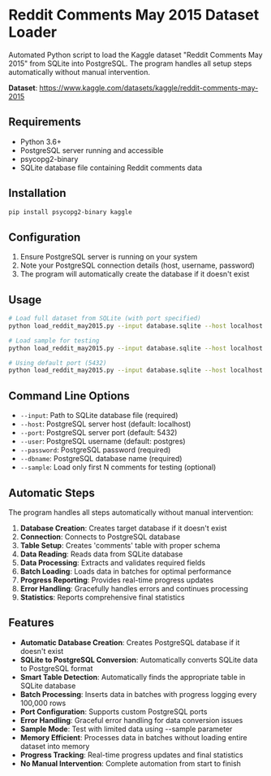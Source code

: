 # Reddit Comments May 2015 Dataset Loader

Automated Python script to load the Kaggle dataset "Reddit Comments May 2015" from SQLite into PostgreSQL. The program handles all setup steps automatically without manual intervention.

**Dataset**: https://www.kaggle.com/datasets/kaggle/reddit-comments-may-2015

## Requirements

- Python 3.6+
- PostgreSQL server running and accessible
- psycopg2-binary
- SQLite database file containing Reddit comments data

## Installation

```bash
pip install psycopg2-binary kaggle
```

## Configuration

1. Ensure PostgreSQL server is running on your system
2. Note your PostgreSQL connection details (host, username, password)
3. The program will automatically create the database if it doesn't exist

## Usage

```bash
# Load full dataset from SQLite (with port specified)
python load_reddit_may2015.py --input database.sqlite --host localhost --port 5432 --user postgres --password mypass --dbname redditdb

# Load sample for testing
python load_reddit_may2015.py --input database.sqlite --host localhost --port 5432 --user postgres --password mypass --dbname redditdb --sample 1000

# Using default port (5432)
python load_reddit_may2015.py --input database.sqlite --host localhost --user postgres --password mypass --dbname redditdb
```

## Command Line Options

- `--input`: Path to SQLite database file (required)
- `--host`: PostgreSQL server host (default: localhost)
- `--port`: PostgreSQL server port (default: 5432)
- `--user`: PostgreSQL username (default: postgres)
- `--password`: PostgreSQL password (required)
- `--dbname`: PostgreSQL database name (required)
- `--sample`: Load only first N comments for testing (optional)

## Automatic Steps

The program handles all steps automatically without manual intervention:

1. **Database Creation**: Creates target database if it doesn't exist
2. **Connection**: Connects to PostgreSQL database
3. **Table Setup**: Creates 'comments' table with proper schema
4. **Data Reading**: Reads data from SQLite database
5. **Data Processing**: Extracts and validates required fields
6. **Batch Loading**: Loads data in batches for optimal performance
7. **Progress Reporting**: Provides real-time progress updates
8. **Error Handling**: Gracefully handles errors and continues processing
9. **Statistics**: Reports comprehensive final statistics

## Features

- **Automatic Database Creation**: Creates PostgreSQL database if it doesn't exist
- **SQLite to PostgreSQL Conversion**: Automatically converts SQLite data to PostgreSQL format
- **Smart Table Detection**: Automatically finds the appropriate table in SQLite database
- **Batch Processing**: Inserts data in batches with progress logging every 100,000 rows
- **Port Configuration**: Supports custom PostgreSQL ports
- **Error Handling**: Graceful error handling for data conversion issues
- **Sample Mode**: Test with limited data using --sample parameter
- **Memory Efficient**: Processes data in batches without loading entire dataset into memory
- **Progress Tracking**: Real-time progress updates and final statistics
- **No Manual Intervention**: Complete automation from start to finish
